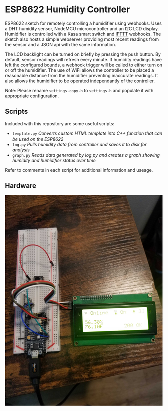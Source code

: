 # ESP8622 Humidity Controller

ESP8622 sketch for remotely controlling a humidifier using webhooks. Uses a DHT humidity sensor, NodeMCU microcontroller and an I2C LCD display. Humidifier is controlled with a Kasa smart switch and [IFTTT](https://ifttt.com/) webhooks. The sketch also hosts a simple webserver providing most recent readings from the sensor and a JSON api with the same information.

The LCD backlight can be turned on briefly by pressing the push button. By default, sensor readings will refresh every minute. If humidity readings have left the configured bounds, a webhook trigger will be called to either turn on or off the humidifier. The use of WiFi allows the controller to be placed a reasonable distance from the humidifier preventing inaccurate readings. It also allows the humidifier to be operated independantly of the controller.

Note: Please rename `settings.copy.h` to `settings.h` and populate it with appropriate configuration.

## Scripts

Included with this repository are some useful scripts:

-   `template.py` _Converts custom HTML template into C++ function that can be used on the ESP8622_
-   `log.py` _Pulls humidity data from controller and saves it to disk for analysis_ 
-   `graph.py` _Reads data generated by log.py and creates a graph showing humidity and humidifier status over time_

Refer to comments in each script for additional information and useage.

## Hardware

![Hardware Setup](/hardware.jpg)